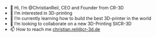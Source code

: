 - 👋 Hi, I’m @ChristianReil, CEO and Founder from CR-3D 
- 👀 I’m interested in 3D-printing
- 🌱 I’m currently learning how to build the best 3D-printer in the world
- 💞️ I’m looking to collaborate on a new 3D-Printing SliCR-3D
- 📫 How to reach me christian.reil@cr-3d.de

<!---
ChristianReil/ChristianReil is a ✨ special ✨ repository because its `README.md` (this file) appears on your GitHub profile.
You can click the Preview link to take a look at your changes.
--->
